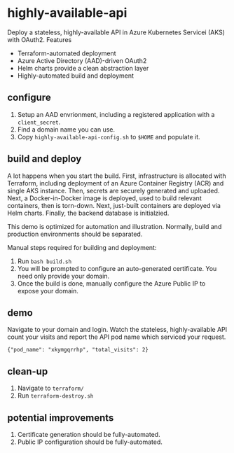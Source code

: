 # highly-available-api

Deploy a stateless, highly-available API in Azure Kubernetes Servicei (AKS) with OAuth2. Features
- Terraform-automated deployment
- Azure Active Directory (AAD)-driven OAuth2
- Helm charts provide a clean abstraction layer
- Highly-automated build and deployment 

## configure

1. Setup an AAD envrionment, including a registered application with a `client_secret`.
2. Find a domain name you can use.
3. Copy `highly-available-api-config.sh` to `$HOME` and populate it. 

## build and deploy 

A lot happens when you start the build. First, infrastructure is allocated with Terraform, including deployment of an Azure Container Registry (ACR) and single AKS instance. Then, secrets are securely generated and uploaded. Next, a Docker-in-Docker image is deployed, used to build relevant containers, then is torn-down. Next, just-built containers are deployed via Helm charts. Finally, the backend database is initialzied. 

This demo is optimized for automation and illustration. Normally, build and production environments should be separated.

Manual steps required for building and deployment:

1. Run `bash build.sh` 
2. You will be prompted to configure an auto-generated certificate. You need only provide your domain.
3. Once the build is done, manually configure the Azure Public IP to expose your domain.

## demo

Navigate to your domain and login. Watch the stateless, highly-available API count your visits and report the API pod name which serviced your request.
```
{"pod_name": "xkymgqrrhp", "total_visits": 2}
```

## clean-up 

1. Navigate to `terraform/`
2. Run `terraform-destroy.sh`

## potential improvements

1. Certificate generation should be fully-automated.
2. Public IP configuration should be fully-automated. 

